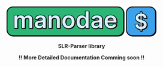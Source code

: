 <p align="center"> <img width=400 src="./assets/manodae.svg"/></p> 

<p align="center"> <b>SLR-Parser library</b></p> 

<p align="center"><b> ‼️ More Detailed Documentation Comming soon ‼️</b></p> 
